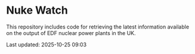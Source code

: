 # Nuke Watch

This repository includes code for retrieving the latest information available on the output of EDF nuclear power plants in the UK.

Last updated: 2025-10-25 09:03